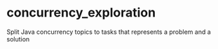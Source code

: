 # concurrency_exploration
Split Java concurrency topics to tasks that represents a problem and a solution
